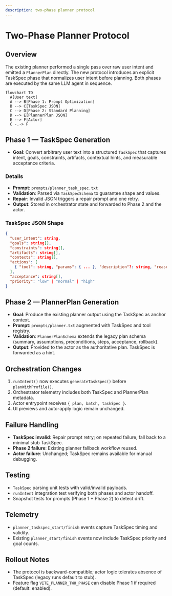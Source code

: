 ```yaml
---
description: two-phase planner protocol
---
```

# Two-Phase Planner Protocol

## Overview

The existing planner performed a single pass over raw user intent and emitted a `PlannerPlan` directly. The new protocol introduces an explicit TaskSpec phase that normalizes user intent before planning. Both phases are executed by the same LLM agent in sequence.

```mermaid
flowchart TD
  A[User text]
  A --> B[Phase 1: Prompt Optimization]
  B --> C[TaskSpec JSON]
  C --> D[Phase 2: Standard Planning]
  D --> E[PlannerPlan JSON]
  E --> F[Actor]
  C -.-> F
```

## Phase 1 — TaskSpec Generation
- **Goal**: Convert arbitrary user text into a structured `TaskSpec` that captures intent, goals, constraints, artifacts, contextual hints, and measurable acceptance criteria.

### Details

- **Prompt**: `prompts/planner_task_spec.txt`
- **Validation**: Parsed via `TaskSpecSchema` to guarantee shape and values.
- **Repair**: Invalid JSON triggers a repair prompt and one retry.
- **Output**: Stored in orchestrator state and forwarded to Phase 2 and the actor.

### TaskSpec JSON Shape

```json
{
  "user_intent": string,
  "goals": string[],
  "constraints": string[],
  "artifacts": string[],
  "contexts": string[],
  "actions": [
    { "tool": string, "params": { ... }, "description"?: string, "reason"?: string }
  ],
  "acceptance": string[],
  "priority": "low" | "normal" | "high"
}
```

## Phase 2 — PlannerPlan Generation
- **Goal**: Produce the existing planner output using the TaskSpec as anchor context.
- **Prompt**: `prompts/planner.txt` augmented with TaskSpec and tool registry.
- **Validation**: `PlannerPlanSchema` extends the legacy plan schema (summary, assumptions, preconditions, steps, acceptance, rollback).
- **Output**: Provided to the actor as the authoritative plan. TaskSpec is forwarded as a hint.

## Orchestration Changes
1. `runIntent()` now executes `generateTaskSpec()` before `planWithProfile()`.
2. Orchestrator telemetry includes both TaskSpec and PlannerPlan metadata.
3. Actor entrypoint receives `{ plan, batch, taskSpec }`.
4. UI previews and auto-apply logic remain unchanged.

## Failure Handling
- **TaskSpec invalid**: Repair prompt retry; on repeated failure, fall back to a minimal stub TaskSpec.
- **Phase 2 failure**: Existing planner fallback workflow reused.
- **Actor failure**: Unchanged; TaskSpec remains available for manual debugging.

## Testing
- `TaskSpec` parsing unit tests with valid/invalid payloads.
- `runIntent` integration test verifying both phases and actor handoff.
- Snapshot tests for prompts (Phase 1 + Phase 2) to detect drift.

## Telemetry
- `planner_taskspec_start/finish` events capture TaskSpec timing and validity.
- Existing `planner_start/finish` events now include TaskSpec priority and goal counts.

## Rollout Notes
- The protocol is backward-compatible; actor logic tolerates absence of TaskSpec (legacy runs default to stub).
- Feature flag `VITE_PLANNER_TWO_PHASE` can disable Phase 1 if required (default: enabled).
